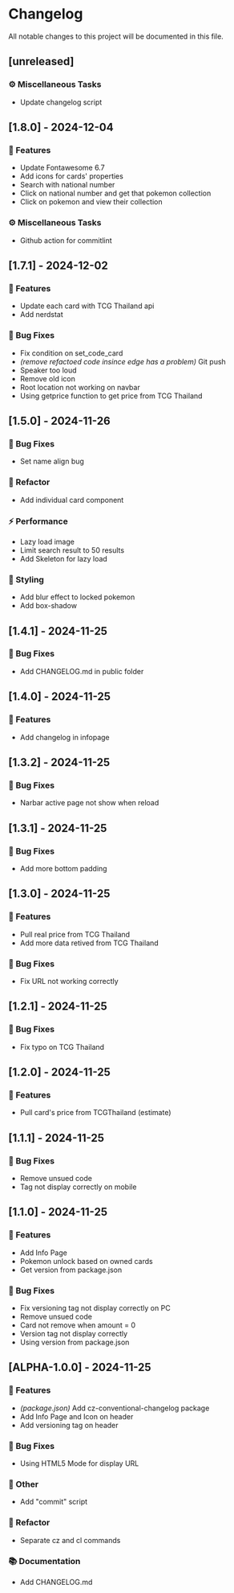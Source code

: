 # Changelog

All notable changes to this project will be documented in this file.

## [unreleased]

### ⚙️ Miscellaneous Tasks

- Update changelog script

## [1.8.0] - 2024-12-04

### 🚀 Features

- Update Fontawesome 6.7
- Add icons for cards' properties
- Search with national number
- Click on national number and get that pokemon collection
- Click on pokemon and view their collection

### ⚙️ Miscellaneous Tasks

- Github action for commitlint

## [1.7.1] - 2024-12-02

### 🚀 Features

- Update each card with TCG Thailand api
- Add nerdstat

### 🐛 Bug Fixes

- Fix condition on set_code_card
- *(remove refactoed code insince edge has a problem)* Git push
- Speaker too loud
- Remove old icon
- Root location not working on navbar
- Using getprice function to get price from TCG Thailand

## [1.5.0] - 2024-11-26

### 🐛 Bug Fixes

- Set name align bug

### 🚜 Refactor

- Add individual card component

### ⚡ Performance

- Lazy load image
- Limit search result to 50 results
- Add Skeleton for lazy load

### 🎨 Styling

- Add blur effect to locked pokemon
- Add box-shadow

## [1.4.1] - 2024-11-25

### 🐛 Bug Fixes

- Add CHANGELOG.md in public folder

## [1.4.0] - 2024-11-25

### 🚀 Features

- Add changelog in infopage

## [1.3.2] - 2024-11-25

### 🐛 Bug Fixes

- Narbar active page not show when reload

## [1.3.1] - 2024-11-25

### 🐛 Bug Fixes

- Add more bottom padding

## [1.3.0] - 2024-11-25

### 🚀 Features

- Pull real price from TCG Thailand
- Add more data retived from TCG Thailand

### 🐛 Bug Fixes

- Fix URL not working correctly

## [1.2.1] - 2024-11-25

### 🐛 Bug Fixes

- Fix typo on TCG Thailand

## [1.2.0] - 2024-11-25

### 🚀 Features

- Pull card's price from TCGThailand (estimate)

## [1.1.1] - 2024-11-25

### 🐛 Bug Fixes

- Remove unsued code
- Tag not display correctly on mobile

## [1.1.0] - 2024-11-25

### 🚀 Features

- Add Info Page
- Pokemon unlock based on owned cards
- Get version from package.json

### 🐛 Bug Fixes

- Fix versioning tag not display correctly on PC
- Remove unsued code
- Card not remove when amount = 0
- Version tag not display correctly
- Using version from package.json

## [ALPHA-1.0.0] - 2024-11-25

### 🚀 Features

- *(package.json)* Add cz-conventional-changelog package
- Add Info Page and Icon on header
- Add versioning tag on header

### 🐛 Bug Fixes

- Using HTML5 Mode for display URL

### 💼 Other

- Add "commit" script

### 🚜 Refactor

- Separate cz and cl commands

### 📚 Documentation

- Add CHANGELOG.md

<!-- generated by git-cliff -->
